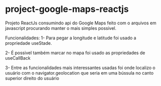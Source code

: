 # project-google-maps-reactjs

Projeto ReactJs consumindo api do Google Maps 
feito com o arquivos em javascript procurando manter o mais simples possivel.

Funcionalidades:
1- Para pegar a longitude e latitude foi usado a propriedade useStade.

2- É possivel também marcar no mapa foi usado as propriedades de useCallBack

3- Entre as funcionalidades mais interessantes usadas foi onde localizo o usuário com o navigator.geolocation que seria em uma bússula no canto superior direito do usuário
